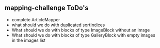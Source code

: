 ## mapping-challenge ToDo's
* complete ArticleMapper
* what should we do with duplicated sortIndices
* What should we do  with blocks of type ImageBlock without an image
* What should we do  with blocks of type GalleryBlock with empty images in the images list


